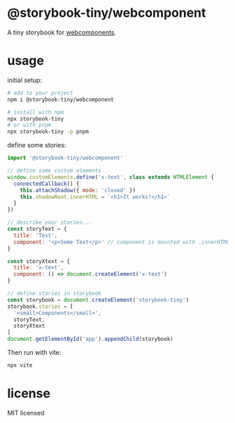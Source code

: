 # @storybook-tiny/webcomponent

A tiny storybook for [webcomponents][].

# usage

initial setup:

```sh
# add to your project
npm i @storybook-tiny/webcomponent

# install with npm
npx storybook-tiny
# or with pnpm
npx storybook-tiny -p pnpm
```

define some stories:

```js
import '@storybook-tiny/webcomponent'

// define some custom elements
window.customElements.define('x-text', class extends HTMLElement {
  connectedCallback() {
    this.attachShadow({ mode: 'closed' })
    this.shadowRoot.innerHTML = `<h1>It works!</h1>`
  }
})

// describe your stories...
const storyText = {
  title: 'Text',
  component: '<p>Some Text</p>' // component is mounted with .innerHTML
}

const storyXtext = {
  title: 'x-text',
  component: () => document.createElement('x-text')
}

// define stories in storybook
const storybook = document.createElement('storybook-tiny')
storybook.stories = [
  '<small>Components</small>',
  storyText,
  storyXtext
]
document.getElementById('app').appendChild(storybook)
```

Then run with vite:

```sh
npx vite
```

# license

MIT licensed

[webcomponents]: https://developer.mozilla.org/en-US/docs/Web/API/Web_components
